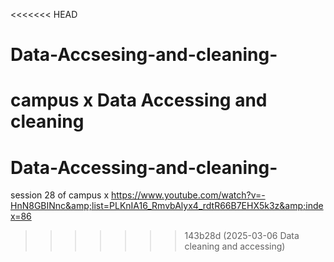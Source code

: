 <<<<<<< HEAD
# Data-Accsesing-and-cleaning-
campus x Data Accessing and cleaning 
=======
# Data-Accessing-and-cleaning-
session 28 of campus x https://www.youtube.com/watch?v=-HnN8GBINnc&amp;list=PLKnIA16_RmvbAlyx4_rdtR66B7EHX5k3z&amp;index=86
>>>>>>> 143b28d (2025-03-06 Data cleaning and accessing)
